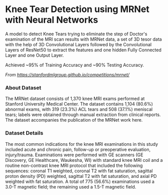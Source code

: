 # Knee Tear Detection using MRNet with Neural Networks

A model to detect Knee Tears trying to eliminate the step of Doctor's examination of the MRI scan results with MRNet data, a set of 3D tesor data with the help of 3D Convolutional Layers followed by the Convolutional Layers of ResNet50 to extract the features and one hidden Fully Connected Layer and one Output Layer.

Achieved ~95% of Training Accuracy and ~90% Testing Accuracy.

*From https://stanfordmlgroup.github.io/competitions/mrnet/*

### About Dataset

The MRNet dataset consists of 1,370 knee MRI exams performed at Stanford University Medical Center. The dataset contains 1,104 (80.6%) abnormal exams, with 319 (23.3%) ACL tears and 508 (37.1%) meniscal tears; labels were obtained through manual extraction from clinical reports. The dataset accompanies the publication of the MRNet work here.


### Dataset Details

The most common indications for the knee MRI examinations in this study included acute and chronic pain, follow-up or preoperative evaluation, injury/trauma. Examinations were performed with GE scanners (GE Discovery, GE Healthcare, Waukesha, WI) with standard knee MRI coil and a routine non-contrast knee MRI protocol that included the following sequences: coronal T1 weighted, coronal T2 with fat saturation, sagittal proton density (PD) weighted, sagittal T2 with fat saturation, and axial PD weighted with fat saturation. A total of 775 (56.6%) examinations used a 3.0-T magnetic field; the remaining used a 1.5-T magnetic field.
